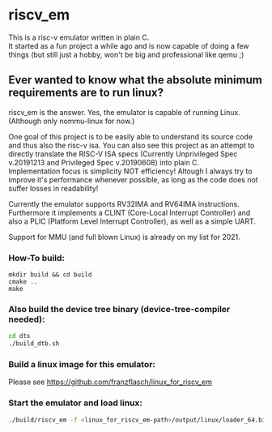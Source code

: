 # riscv_em
This is a risc-v emulator written in plain C.  
It started as a fun project a while ago and is now capable of doing a few things (but still just a hobby, won't be big and professional like qemu ;)  

## Ever wanted to know what the absolute minimum requirements are to run linux?
riscv_em is the answer. Yes, the emulator is capable of running Linux. (Although only nommu-linux for now.)  

One goal of this project is to be easily able to understand its source code and thus also the risc-v isa. You can also see this project as an attempt to directly translate the RISC-V ISA specs (Currently Unprivileged Spec v.20191213 and Privileged Spec v.20190608) into plain C.  
Implementation focus is simplicity NOT efficiency! Altough I always try to improve it's performance whenever possible, as long as the code does not suffer losses in readability!  

Currently the emulator supports RV32IMA and RV64IMA instructions.  
Furthermore it implements a CLINT (Core-Local Interrupt Controller) and also a PLIC (Platform Level Interrupt Controller), as well as a simple UART.  

Support for MMU (and full blown Linux) is already on my list for 2021.  

### How-To build:  
```console  
mkdir build && cd build  
cmake ..  
make  
```  

### Also build the device tree binary (device-tree-compiler needed):
```sh
cd dts
./build_dtb.sh
```

### Build a linux image for this emulator:
Please see https://github.com/franzflasch/linux_for_riscv_em  

### Start the emulator and load linux:
```sh
./build/riscv_em -f <linux_for_riscv_em-path>/output/linux/loader_64.bin -d dts/riscv_em.dtb
```
